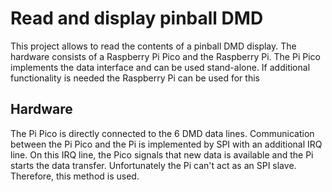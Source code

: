 # Read and display pinball DMD

This project allows to read the contents of a pinball DMD display. The hardware consists of a Raspberry Pi Pico and the Raspberry Pi. 
The Pi Pico implements the data interface and can be used stand-alone. If additional functionality is needed the Raspberry Pi can be used for this

## Hardware

The Pi Pico is directly connected to the 6 DMD data lines. Communication between the Pi Pico and the Pi is implemented by SPI with an additional 
IRQ line. On this IRQ line, the Pico signals that new data is available and the Pi starts the data transfer. 
Unfortunately the Pi can't act as an SPI slave. Therefore, this method is used.
